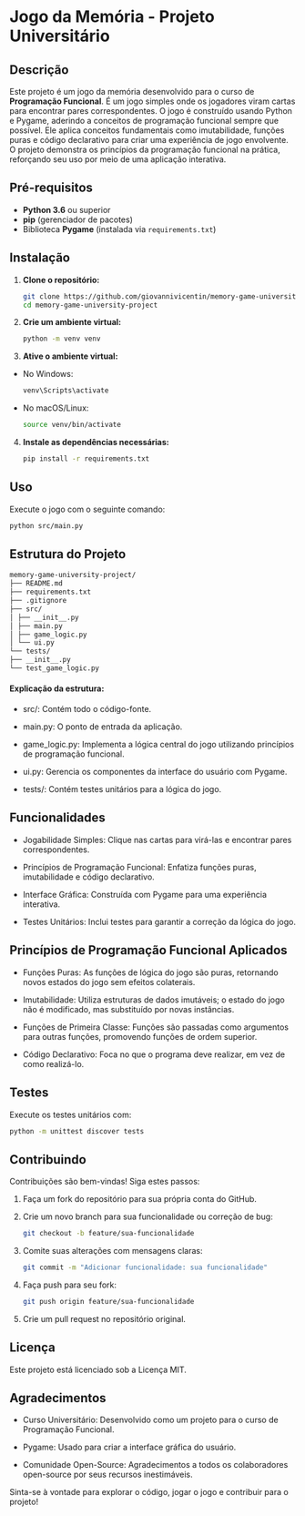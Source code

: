 # Jogo da Memória - Projeto Universitário

## Descrição

Este projeto é um jogo da memória desenvolvido para o curso de **Programação Funcional**. É um jogo simples onde os jogadores viram cartas para encontrar pares correspondentes. O jogo é construído usando Python e Pygame, aderindo a conceitos de programação funcional sempre que possível. Ele aplica conceitos fundamentais como imutabilidade, funções puras e código declarativo para criar uma experiência de jogo envolvente. O projeto demonstra os princípios da programação funcional na prática, reforçando seu uso por meio de uma aplicação interativa.

## Pré-requisitos

- **Python 3.6** ou superior
- **pip** (gerenciador de pacotes)
- Biblioteca **Pygame** (instalada via `requirements.txt`)

## Instalação

1. **Clone o repositório:**

   ```bash
   git clone https://github.com/giovannivicentin/memory-game-university-project.git
   cd memory-game-university-project
   ```

2. **Crie um ambiente virtual:**

   ```bash
   python -m venv venv
   ```

3. **Ative o ambiente virtual:**

- No Windows:

  ```bash
  venv\Scripts\activate
  ```

- No macOS/Linux:

  ```bash
  source venv/bin/activate
  ```

4. **Instale as dependências necessárias:**

   ```bash
   pip install -r requirements.txt
   ```

## Uso

Execute o jogo com o seguinte comando:

```bash
python src/main.py
```

## Estrutura do Projeto

```bash
memory-game-university-project/
├── README.md
├── requirements.txt
├── .gitignore
├── src/
│ ├── __init__.py
│ ├── main.py
│ ├── game_logic.py
│ └── ui.py
└── tests/
├── __init__.py
└── test_game_logic.py
```

#### Explicação da estrutura:

- src/: Contém todo o código-fonte.

- main.py: O ponto de entrada da aplicação.

- game_logic.py: Implementa a lógica central do jogo utilizando princípios de programação funcional.

- ui.py: Gerencia os componentes da interface do usuário com Pygame.

- tests/: Contém testes unitários para a lógica do jogo.

## Funcionalidades

- Jogabilidade Simples: Clique nas cartas para virá-las e encontrar pares correspondentes.

- Princípios de Programação Funcional: Enfatiza funções puras, imutabilidade e código declarativo.

- Interface Gráfica: Construída com Pygame para uma experiência interativa.

- Testes Unitários: Inclui testes para garantir a correção da lógica do jogo.

## Princípios de Programação Funcional Aplicados

- Funções Puras: As funções de lógica do jogo são puras, retornando novos estados do jogo sem efeitos colaterais.

- Imutabilidade: Utiliza estruturas de dados imutáveis; o estado do jogo não é modificado, mas substituído por novas instâncias.

- Funções de Primeira Classe: Funções são passadas como argumentos para outras funções, promovendo funções de ordem superior.

- Código Declarativo: Foca no que o programa deve realizar, em vez de como realizá-lo.

## Testes

Execute os testes unitários com:

```bash
python -m unittest discover tests
```

## Contribuindo

Contribuições são bem-vindas! Siga estes passos:

1. Faça um fork do repositório para sua própria conta do GitHub.

2. Crie um novo branch para sua funcionalidade ou correção de bug:

   ```bash
   git checkout -b feature/sua-funcionalidade
   ```

3. Comite suas alterações com mensagens claras:

   ```bash
   git commit -m "Adicionar funcionalidade: sua funcionalidade"
   ```

4. Faça push para seu fork:
   ```bash
   git push origin feature/sua-funcionalidade
   ```

5. Crie um pull request no repositório original.

## Licença

Este projeto está licenciado sob a Licença MIT.

## Agradecimentos

- Curso Universitário: Desenvolvido como um projeto para o curso de Programação Funcional.

- Pygame: Usado para criar a interface gráfica do usuário.

- Comunidade Open-Source: Agradecimentos a todos os colaboradores open-source por seus recursos inestimáveis.

Sinta-se à vontade para explorar o código, jogar o jogo e contribuir para o projeto!

